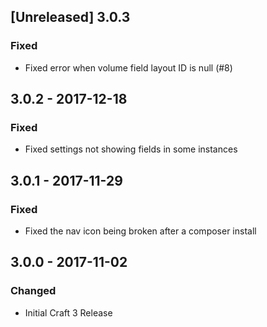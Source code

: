 ## [Unreleased] 3.0.3
### Fixed
- Fixed error when volume field layout ID is null (#8)

## 3.0.2 - 2017-12-18
### Fixed
- Fixed settings not showing fields in some instances

## 3.0.1 - 2017-11-29
### Fixed
- Fixed the nav icon being broken after a composer install

## 3.0.0 - 2017-11-02
### Changed
- Initial Craft 3 Release